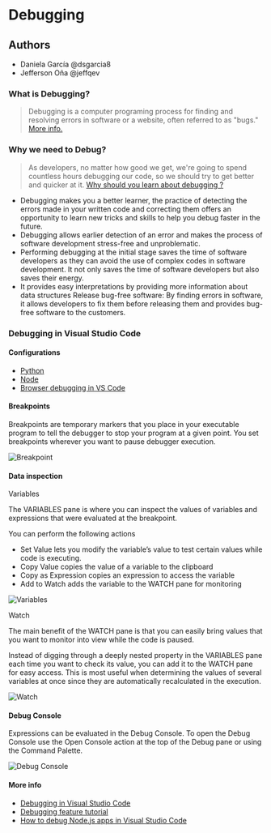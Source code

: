 # Debugging

## Authors

- Daniela García @dsgarcia8
- Jefferson Oña @jeffqev

### What is Debugging?

> Debugging is a computer programing process for finding and resolving errors in software or a website, often referred to as "bugs." [More info.](https://www.indeed.com/career-advice/career-development/debugging#:~:text=Debugging%20is%20important%20because%20it,error%20affects%20a%20program%20overall.)

### Why we need to Debug?

> As developers, no matter how good we get, we're going to spend countless hours debugging our code, so we should try to get better and quicker at it. [Why should you learn about debugging ?](https://www.freecodecamp.org/news/what-is-debugging-how-to-debug-code/#whyshouldyoulearnaboutdebugging)

- Debugging makes you a better learner, the practice of detecting the errors made in your written code and correcting them offers an opportunity to learn new tricks and skills to help you debug faster in the future.
- Debugging  allows earlier detection of an error and makes the process of software development stress-free and unproblematic.
- Performing debugging at the initial stage saves the time of software developers as they can avoid the use of complex codes in software development. It not only saves the time of software developers but also saves their energy.
- It provides easy interpretations by providing more information about data structures
Release bug-free software: By finding errors in software, it allows developers to fix them before releasing them and provides bug-free software to the customers.

### Debugging in Visual Studio Code

#### Configurations

- [Python](https://code.visualstudio.com/docs/python/debugging)
- [Node](https://code.visualstudio.com/docs/nodejs/nodejs-debugging)
- [Browser debugging in VS Code](https://code.visualstudio.com/docs/nodejs/browser-debugging)

#### Breakpoints

Breakpoints are temporary markers that you place in your executable program to tell the debugger to stop your program at a given point. You set breakpoints wherever you want to pause debugger execution.

![Breakpoint](https://code.visualstudio.com/assets/docs/editor/debugging/bpts-in-overview.png)

#### Data inspection

Variables

The VARIABLES pane is where you can inspect the values of variables and expressions that were evaluated at the breakpoint.

You can perform the following actions

- Set Value lets you modify the variable’s value to test certain values while code is executing.
- Copy Value copies the value of a variable to the clipboard
- Copy as Expression copies an expression to access the variable
- Add to Watch adds the variable to the WATCH pane for monitoring

![Variables](https://blog.logrocket.com/wp-content/uploads/2021/06/Inspecting-values-VARIABLES-WATCH-Pane-1.png)


Watch

The main benefit of the WATCH pane is that you can easily bring values that you want to monitor into view while the code is paused.

Instead of digging through a deeply nested property in the VARIABLES pane each time you want to check its value, you can add it to the WATCH pane for easy access. This is most useful when determining the values of several variables at once since they are automatically recalculated in the execution.

![Watch](https://blog.logrocket.com/wp-content/uploads/2021/06/Watch-pane.png)

#### Debug Console

Expressions can be evaluated in the Debug Console. To open the Debug Console use the Open Console action at the top of the Debug pane or using the Command Palette.

![Debug Console](https://code.visualstudio.com/assets/docs/editor/debugging/debugconsole.png)


#### More info

- [Debugging in Visual Studio Code](https://code.visualstudio.com/docs/editor/debugging)
- [Debugging feature tutorial](https://www.microsoft.com/videoplayer/embed/RWAIIi)
- [How to debug Node.js apps in Visual Studio Code](https://blog.logrocket.com/how-to-debug-node-js-apps-in-visual-studio-code/)
